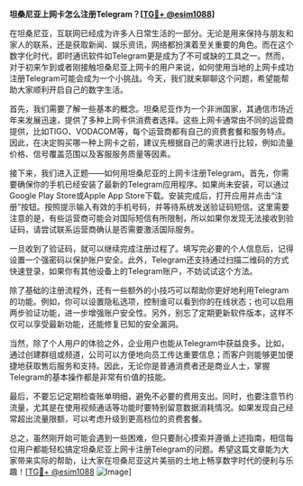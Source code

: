 **坦桑尼亚上网卡怎么注册Telegram？[[TG💪+ @esim1088](https://t.me/s/esim1088)]**

在坦桑尼亚，互联网已经成为许多人日常生活的一部分。无论是用来保持与朋友和家人的联系，还是获取新闻、娱乐资讯，网络都扮演着至关重要的角色。而在这个数字化时代，即时通讯软件如Telegram更是成为了不可或缺的工具之一。然而，对于初来乍到或者刚接触坦桑尼亚上网卡的用户来说，如何使用当地的上网卡成功注册Telegram可能会成为一个小挑战。今天，我们就来聊聊这个问题，希望能帮助大家顺利开启自己的数字生活。

首先，我们需要了解一些基本的概念。坦桑尼亚作为一个非洲国家，其通信市场近年来发展迅速，提供了多种上网卡供消费者选择。这些上网卡通常由不同的运营商提供，比如TIGO、VODACOM等，每个运营商都有自己的资费套餐和服务特点。因此，在决定购买哪一种上网卡之前，建议先根据自己的需求进行比较，例如流量价格、信号覆盖范围以及客服服务质量等因素。

接下来，我们进入正题——如何用坦桑尼亚的上网卡注册Telegram。首先，你需要确保你的手机已经安装了最新的Telegram应用程序。如果尚未安装，可以通过Google Play Store或Apple App Store下载。安装完成后，打开应用并点击“注册”按钮。按照提示输入有效的手机号码，并等待系统发送验证码短信。这里需要注意的是，有些运营商可能会对国际短信有所限制，所以如果你发现无法接收到验证码，请尝试联系运营商确认是否需要激活国际服务。

一旦收到了验证码，就可以继续完成注册过程了。填写完必要的个人信息后，记得设置一个强密码以保护账户安全。此外，Telegram还支持通过扫描二维码的方式快速登录，如果你有其他设备上的Telegram账户，不妨试试这个方法。

除了基础的注册流程外，还有一些额外的小技巧可以帮助你更好地利用Telegram的功能。例如，你可以设置隐私选项，控制谁可以看到你的在线状态；也可以启用两步验证功能，进一步增强账户安全性。另外，别忘了定期更新软件版本，这样不仅可以享受最新功能，还能修复已知的安全漏洞。

当然，除了个人用户的体验之外，企业用户也能从Telegram中获益良多。比如，通过创建群组或频道，公司可以方便地向员工传达重要信息；而客户则能够更加便捷地获取售后服务和支持。因此，无论你是普通消费者还是商业人士，掌握Telegram的基本操作都是非常有价值的技能。

最后，不要忘记定期检查账单明细，避免不必要的费用支出。同时，也要注意节约流量，尤其是在使用视频通话等功能时要特别留意数据消耗情况。如果发现自己经常超出流量限额，可以考虑升级到更高档位的资费套餐。

总之，虽然刚开始可能会遇到一些困难，但只要耐心摸索并遵循上述指南，相信每位用户都能轻松搞定坦桑尼亚上网卡注册Telegram的问题。希望这篇文章能为大家带来实际的帮助，让大家在坦桑尼亚这片美丽的土地上畅享数字时代的便利与乐趣！[[TG💪+ @esim1088](https://t.me/s/esim1088) ![Image](https://i.postimg.cc/4NQfJmqS/Snipaste-2025-05-13-00-14-12.png)]